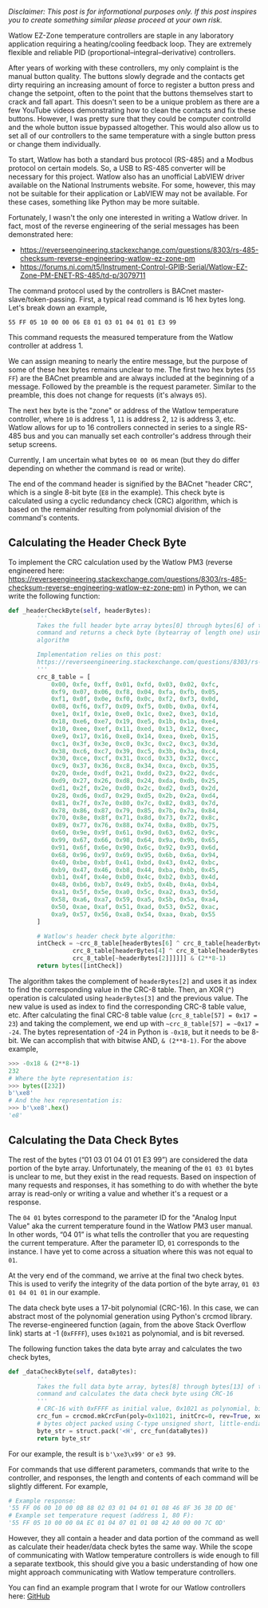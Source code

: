 *Disclaimer: This post is for informational purposes only. If this post inspires you to create something similar please proceed at your own risk.*

Watlow EZ-Zone temperature controllers are staple in any laboratory application
requiring a heating/cooling feedback loop. They are extremely flexible and reliable PID
(proportional–integral–derivative) controllers.

After years of working with these controllers, my only complaint is the manual
button quality. The buttons slowly degrade and the contacts get dirty requiring
an increasing amount of force to register a button press and change the setpoint,
often to the point that the buttons themselves start to crack and fall apart.
This doesn't seen to be a unique problem as there are a few YouTube videos demonstrating
how to clean the contacts and fix these buttons. However, I was pretty sure that
they could be computer controlld and the whole button issue bypassed altogether.
This would also allow us to set all of our controllers to the same temperature
with a single button press or change them individually.

To start, Watlow has both a standard bus protocol (RS-485) and a Modbus protocol on
certain models. So, a USB to RS-485 converter will be necessary for this project.
Watlow also has an unofficial LabVIEW driver available on the National Instruments
website. For some, however, this may not be suitable for their application or LabVIEW may
not be available. For these cases, something like Python may be more suitable.

Fortunately, I wasn't the only one interested in writing a Watlow driver. In fact,
most of the reverse engineering of the serial messages has been demonstrated here:

* https://reverseengineering.stackexchange.com/questions/8303/rs-485-checksum-reverse-engineering-watlow-ez-zone-pm
* https://forums.ni.com/t5/Instrument-Control-GPIB-Serial/Watlow-EZ-Zone-PM-ENET-RS-485/td-p/3079711


The command protocol used by the controllers is BACnet master-slave/token-passing.
First, a typical read command is 16 hex bytes long. Let's break down an example,

`55 FF 05 10 00 00 06 E8 01 03 01 04 01 01 E3 99`

This command requests the measured temperature from the Watlow controller at address 1.

We can assign meaning to nearly the entire message, but the purpose of some of these
hex bytes remains unclear to me. The first two hex bytes (`55 FF`) are the BACnet
preamble and are always included at the beginning of a message. Followed by the
preamble is the request parameter. Similar to the preamble, this does not change
for requests (it's always `05`).

The next hex byte is the "zone" or address of the Watlow temperature controller,
where `10` is address 1, `11` is address 2, `12` is address 3, etc. Watlow allows
for up to 16 controllers connected in series to a single RS-485 bus and you can
manually set each controller's address through their setup screens.

Currently, I am uncertain what bytes `00 00 06` mean (but they do differ depending
on whether the command is read or write).

The end of the command header is signified by the BACnet "header CRC", which is
a single 8-bit byte (`E8` in the example). This check byte is calculated using a
cyclic redundancy check (CRC) algorithm, which is based on the remainder
resulting from polynomial division of the command's contents.

## Calculating the Header Check Byte

To implement the CRC calculation used by the Watlow PM3 (reverse engineered here:
https://reverseengineering.stackexchange.com/questions/8303/rs-485-checksum-reverse-engineering-watlow-ez-zone-pm)
in Python, we can write the following function:

```python
def _headerCheckByte(self, headerBytes):
        '''
        Takes the full header byte array bytes[0] through bytes[6] of the full
        command and returns a check byte (bytearray of length one) using Watlow's
        algorithm

        Implementation relies on this post:
        https://reverseengineering.stackexchange.com/questions/8303/rs-485-checksum-reverse-engineering-watlow-ez-zone-pm
        '''
        crc_8_table = [
            0x00, 0xfe, 0xff, 0x01, 0xfd, 0x03, 0x02, 0xfc,
            0xf9, 0x07, 0x06, 0xf8, 0x04, 0xfa, 0xfb, 0x05,
            0xf1, 0x0f, 0x0e, 0xf0, 0x0c, 0xf2, 0xf3, 0x0d,
            0x08, 0xf6, 0xf7, 0x09, 0xf5, 0x0b, 0x0a, 0xf4,
            0xe1, 0x1f, 0x1e, 0xe0, 0x1c, 0xe2, 0xe3, 0x1d,
            0x18, 0xe6, 0xe7, 0x19, 0xe5, 0x1b, 0x1a, 0xe4,
            0x10, 0xee, 0xef, 0x11, 0xed, 0x13, 0x12, 0xec,
            0xe9, 0x17, 0x16, 0xe8, 0x14, 0xea, 0xeb, 0x15,
            0xc1, 0x3f, 0x3e, 0xc0, 0x3c, 0xc2, 0xc3, 0x3d,
            0x38, 0xc6, 0xc7, 0x39, 0xc5, 0x3b, 0x3a, 0xc4,
            0x30, 0xce, 0xcf, 0x31, 0xcd, 0x33, 0x32, 0xcc,
            0xc9, 0x37, 0x36, 0xc8, 0x34, 0xca, 0xcb, 0x35,
            0x20, 0xde, 0xdf, 0x21, 0xdd, 0x23, 0x22, 0xdc,
            0xd9, 0x27, 0x26, 0xd8, 0x24, 0xda, 0xdb, 0x25,
            0xd1, 0x2f, 0x2e, 0xd0, 0x2c, 0xd2, 0xd3, 0x2d,
            0x28, 0xd6, 0xd7, 0x29, 0xd5, 0x2b, 0x2a, 0xd4,
            0x81, 0x7f, 0x7e, 0x80, 0x7c, 0x82, 0x83, 0x7d,
            0x78, 0x86, 0x87, 0x79, 0x85, 0x7b, 0x7a, 0x84,
            0x70, 0x8e, 0x8f, 0x71, 0x8d, 0x73, 0x72, 0x8c,
            0x89, 0x77, 0x76, 0x88, 0x74, 0x8a, 0x8b, 0x75,
            0x60, 0x9e, 0x9f, 0x61, 0x9d, 0x63, 0x62, 0x9c,
            0x99, 0x67, 0x66, 0x98, 0x64, 0x9a, 0x9b, 0x65,
            0x91, 0x6f, 0x6e, 0x90, 0x6c, 0x92, 0x93, 0x6d,
            0x68, 0x96, 0x97, 0x69, 0x95, 0x6b, 0x6a, 0x94,
            0x40, 0xbe, 0xbf, 0x41, 0xbd, 0x43, 0x42, 0xbc,
            0xb9, 0x47, 0x46, 0xb8, 0x44, 0xba, 0xbb, 0x45,
            0xb1, 0x4f, 0x4e, 0xb0, 0x4c, 0xb2, 0xb3, 0x4d,
            0x48, 0xb6, 0xb7, 0x49, 0xb5, 0x4b, 0x4a, 0xb4,
            0xa1, 0x5f, 0x5e, 0xa0, 0x5c, 0xa2, 0xa3, 0x5d,
            0x58, 0xa6, 0xa7, 0x59, 0xa5, 0x5b, 0x5a, 0xa4,
            0x50, 0xae, 0xaf, 0x51, 0xad, 0x53, 0x52, 0xac,
            0xa9, 0x57, 0x56, 0xa8, 0x54, 0xaa, 0xab, 0x55
        ]

        # Watlow's header check byte algorithm:
        intCheck = ~crc_8_table[headerBytes[6] ^ crc_8_table[headerBytes[5] ^ \
                  crc_8_table[headerBytes[4] ^ crc_8_table[headerBytes[3] ^ \
                  crc_8_table[~headerBytes[2]]]]]] & (2**8-1)
        return bytes([intCheck])
```

The algorithm takes the complement of `headerBytes[2]` and uses it as index to find
the corresponding value in the CRC-8 table. Then, an XOR (`^`) operation is calculated
using `headerBytes[3]` and the previous value. The new value is used as index to
find the corresponding CRC-8 table value, etc. After calculating the final CRC-8 table value
(`crc_8_table[57] = 0x17 = 23`) and taking the complement, we end up with
`~crc_8_table[57] = ~0x17 = -24`. The bytes representation of -24 in Python is
`-0x18`, but it needs to be 8-bit. We can accomplish that with
bitwise AND, `& (2**8-1)`. For the above example,

```python
>>> -0x18 & (2**8-1)
232
# Where the byte representation is:
>>> bytes([232])
b'\xe8'
# And the hex representation is:
>>> b'\xe8'.hex()
'e8'
```

## Calculating the Data Check Bytes

The rest of the bytes (“01 03 01 04 01 01 E3 99”) are considered the data portion
of the byte array. Unfortunately, the meaning of the `01 03 01` bytes is unclear
to me, but they exist in the read requests. Based on inspection of many requests
and responses, it has something to do with whether the byte array is read-only
or writing a value and whether it's a request or a response.

The `04 01` bytes correspond to the parameter ID for the "Analog Input Value" aka
the current temperature found in the Watlow PM3 user manual.  In other words,
“04 01” is what tells the controller that you are requesting the current temperature.
After the parameter ID, `01` corresponds to the instance. I have yet to come
across a situation where this was not equal to `01`.

At the very end of the command, we arrive at the final two check bytes. This is used
to verify the integrity of the data portion of the byte array,
`01 03 01 04 01 01` in our example.

The data check byte uses a 17-bit polynomial (CRC-16). In this case, we can
abstract most of the polynomial generation using Python's crcmod library. The
reverse-engineered function (again, from the above Stack Overflow link) starts
at -1 (`0xFFFF`), uses `0x1021` as polynomial, and is bit reversed.

The following function takes the data byte array and calculates the two check bytes,

```python
def _dataCheckByte(self, dataBytes):
        '''
        Takes the full data byte array, bytes[8] through bytes[13] of the full
        command and calculates the data check byte using CRC-16
        '''
        # CRC-16 with 0xFFFF as initial value, 0x1021 as polynomial, bit reversed
        crc_fun = crcmod.mkCrcFun(poly=0x11021, initCrc=0, rev=True, xorOut=0xFFFF)
        # bytes object packed using C-type unsigned short, little-endian:
        byte_str = struct.pack('<H', crc_fun(dataBytes))
        return byte_str
```
For our example, the result is `b'\xe3\x99'` or `e3 99`.

For commands that use different parameters, commands that write to the controller,
and responses, the length and contents of each command will be slightly different.
For example,

```python
# Example response:
'55 FF 06 00 10 00 0B 88 02 03 01 04 01 01 08 46 8F 36 38 DD 0E'
# Example set temperature request (address 1, 80 F):
'55 FF 05 10 00 00 0A EC 01 04 07 01 01 08 42 A0 00 00 7C 0D'
```

However, they all contain a header and data portion of the command as well as calculate
their header/data check bytes the same way. While the scope of communicating with
Watlow temperature controllers is wide enough to fill a separate textbook, this
should give you a basic understanding of how one might approach communicating with
Watlow temperature controllers.

You can find an example program that I wrote for our Watlow controllers here:
 [GitHub](https://github.com/BrendanSweeny/watlow_gui)
